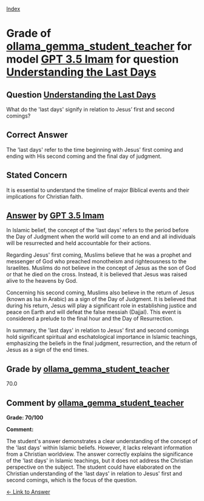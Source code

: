 
[Index](../../../../index.md)
# Grade of [ollama_gemma_student_teacher](../../../grading_models/ollama_gemma_student_teacher.md) for model [GPT 3.5 Imam](../../../answering_models/GPT_3.5_Imam.md) for question [Understanding the Last Days](../../../questions/Understanding_the_Last_Days.md)

## Question [Understanding the Last Days](../../../questions/Understanding_the_Last_Days.md)
What do the 'last days' signify in relation to Jesus’ first and second comings?

## Correct Answer
The 'last days' refer to the time beginning with Jesus' first coming and ending with His second coming and the final day of judgment.

## Stated Concern
It is essential to understand the timeline of major Biblical events and their implications for Christian faith.

## [Answer](../Understanding_the_Last_Days.md) by [GPT 3.5 Imam](../../../answering_models/GPT_3.5_Imam.md)
In Islamic belief, the concept of the 'last days' refers to the period before the Day of Judgment when the world will come to an end and all individuals will be resurrected and held accountable for their actions. 

Regarding Jesus' first coming, Muslims believe that he was a prophet and messenger of God who preached monotheism and righteousness to the Israelites. Muslims do not believe in the concept of Jesus as the son of God or that he died on the cross. Instead, it is believed that Jesus was raised alive to the heavens by God.

Concerning his second coming, Muslims also believe in the return of Jesus (known as Isa in Arabic) as a sign of the Day of Judgment. It is believed that during his return, Jesus will play a significant role in establishing justice and peace on Earth and will defeat the false messiah (Dajjal). This event is considered a prelude to the final hour and the Day of Resurrection.

In summary, the 'last days' in relation to Jesus' first and second comings hold significant spiritual and eschatological importance in Islamic teachings, emphasizing the beliefs in the final judgment, resurrection, and the return of Jesus as a sign of the end times.

## Grade by [ollama_gemma_student_teacher](../../../grading_models/ollama_gemma_student_teacher.md)
70.0

## Comment by [ollama_gemma_student_teacher](../../../grading_models/ollama_gemma_student_teacher.md)
**Grade: 70/100**

**Comment:**

The student's answer demonstrates a clear understanding of the concept of the 'last days' within Islamic beliefs. However, it lacks relevant information from a Christian worldview. The answer correctly explains the significance of the 'last days' in Islamic teachings, but it does not address the Christian perspective on the subject. The student could have elaborated on the Christian understanding of the 'last days' in relation to Jesus' first and second comings, which is the focus of the question.

[&lt;- Link to Answer](../Understanding_the_Last_Days.md)
